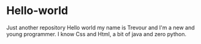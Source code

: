 # Hello-world
Just another repository
Hello world my name is Trevour and I'm a new and young programmer. 
I know Css and Html, a bit of java and zero python.
